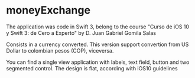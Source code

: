 # moneyExchange
The application was code in Swift 3, belong to the course "Curso de iOS 10 y Swift 3: de Cero a Experto" by D. Juan Gabriel Gomila Salas

Consists in a currency converted. This version support convertion from US Dollar to colombian pesos (COP), viceversa.

You can find a single view application with labels, text field, button and two segmented control. The design is flat, according with iOS10 guidelines 
